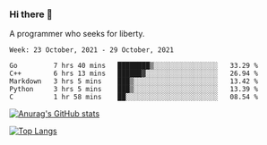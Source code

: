 ### Hi there 👋

<!--
**shejialuo/shejialuo** is a ✨ _special_ ✨ repository because its `README.md` (this file) appears on your GitHub profile.

Here are some ideas to get you started:

- 🔭 I’m currently working on ...
- 🌱 I’m currently learning ...
- 👯 I’m looking to collaborate on ...
- 🤔 I’m looking for help with ...
- 💬 Ask me about ...
- 📫 How to reach me: ...
- 😄 Pronouns: ...
- ⚡ Fun fact: ...
-->

A programmer who seeks for liberty.

<!--START_SECTION:waka-->
```text
Week: 23 October, 2021 - 29 October, 2021

Go         7 hrs 40 mins   ████████▒░░░░░░░░░░░░░░░░   33.29 % 
C++        6 hrs 13 mins   ██████▓░░░░░░░░░░░░░░░░░░   26.94 % 
Markdown   3 hrs 5 mins    ███▒░░░░░░░░░░░░░░░░░░░░░   13.42 % 
Python     3 hrs 5 mins    ███▒░░░░░░░░░░░░░░░░░░░░░   13.39 % 
C          1 hr 58 mins    ██░░░░░░░░░░░░░░░░░░░░░░░   08.54 % 
```
<!--END_SECTION:waka-->

[![Anurag's GitHub stats](https://github-readme-stats.vercel.app/api?username=shejialuo&show_icons=true&theme=dracula)](https://github.com/anuraghazra/github-readme-stats)

[![Top Langs](https://github-readme-stats.vercel.app/api/top-langs/?username=shejialuo&layout=compact)](https://github.com/anuraghazra/github-readme-stats)
